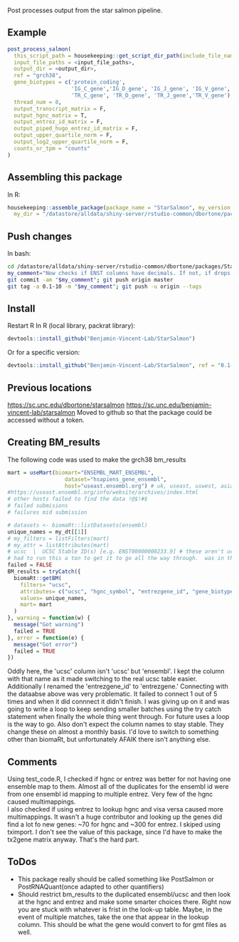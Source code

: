 Post processes output from the star salmon pipeline.

## Example
``` r
post_process_salmon(
  this_script_path = housekeeping::get_script_dir_path(include_file_name = T),
  input_file_paths = <input_file_paths>,
  output_dir = <output_dir>,
  ref = "grch38",
  gene_biotypes = c('protein_coding', 
                    'IG_C_gene','IG_D_gene', 'IG_J_gene', 'IG_V_gene',
                    'TR_C_gene', 'TR_D_gene', 'TR_J_gene','TR_V_gene'),
  thread_num = 8,
  output_transcript_matrix = F,
  output_hgnc_matrix = T,
  output_entrez_id_matrix = F,
  output_piped_hugo_entrez_id_matrix = F,
  output_upper_quartile_norm = F,
  output_log2_upper_quartile_norm = F,
  counts_or_tpm = "counts"
)
```

## Assembling this package
In R:
``` r
housekeeping::assemble_package(package_name = "StarSalmon", my_version = "0.1-10",
  my_dir = "/datastore/alldata/shiny-server/rstudio-common/dbortone/packages/StarSalmon")
```

## Push changes
In bash:
``` bash
cd /datastore/alldata/shiny-server/rstudio-common/dbortone/packages/StarSalmon
my_comment="Now checks if ENST columns have decimals. If not, if drops the deciamls from the biomart results. This did not increase the number of duplicates in the biomart results."
git commit -am "$my_comment"; git push origin master
git tag -a 0.1-10 -m "$my_comment"; git push -u origin --tags
```

## Install
Restart R
In R (local library, packrat library):
``` r
devtools::install_github("Benjamin-Vincent-Lab/StarSalmon")
```

Or for a specific version:
``` r
devtools::install_github("Benjamin-Vincent-Lab/StarSalmon", ref = "0.1-10")
```

## Previous locations
https://sc.unc.edu/dbortone/starsalmon
https://sc.unc.edu/benjamin-vincent-lab/starsalmon
Moved to github so that the package could be accessed without a token.

## Creating BM_results
The following code was used to make the grch38 bm_results
``` r
mart = useMart(biomart="ENSEMBL_MART_ENSEMBL",
                  dataset="hsapiens_gene_ensembl", 
                  host="useast.ensembl.org") # uk, useast, uswest, asia was intermitant, www was hardley ever working
#https://useast.ensembl.org/info/website/archives/index.html
# other hosts failed to find the data !@$!#$
# failed submisions
# failures mid submission

# datasets <- biomaRt::listDatasets(ensembl)
unique_names = my_dt[[1]]
# my_filters = listFilters(mart)
# my_attr = listAttributes(mart)
# ucsc  |  UCSC Stable ID(s) [e.g. ENST00000000233.9] # these aren't ucsc!?!
# had to run this a ton to get it to go all the way through.  was in the process of breaking it up into a loop when it ran through so I saved it.
failed = FALSE
BM_results = tryCatch({
  biomaRt::getBM(
    filters= "ucsc",
    attributes= c("ucsc", "hgnc_symbol", "entrezgene_id", "gene_biotype"),
    values= unique_names,
    mart= mart
  )
}, warning = function(w) {
  message("Got warning")
  failed = TRUE
}, error = function(e) {
  message("Got error")
  failed = TRUE
})
```
Oddly here, the 'ucsc' column isn't 'ucsc' but 'ensembl'.  I kept the column with that name as it made switching to the real ucsc table easier.  Additionally I renamed the 'entrezgene_id' to 'entrezgene.' Connecting with the dataabse above was very problematic.  It failed to connect 1 out of 5 times and when it did connnect it didn't finish.  I was giving up on it and was going to write a loop to keep sending smaller batches using the try catch statement when finally the whole thing went through.  For future uses a loop is the way to go.  Also don't expect the column names to stay stable.  They change these on almost a monthly basis.  I'd love to switch to something other than biomaRt, but unfortunately AFAIK there isn't anything else.


## Comments
Using test_code.R, I checked if hgnc or entrez was better for not having one ensemble map to them.  Almost all of the duplicates for the ensembl id were from one ensembl id mapping to multiple entrez. Very few of the hgnc caused multimappings.  
I also checked if using entrez to lookup hgnc and visa versa caused more multimappings.  It wasn't a huge contributor and looking up the genes did find a lot fo new genes:  ~70 for hgnc and ~300 for entrez.
I skiped using tximport.  I don't see the value of this package, since I'd have to make the tx2gene matrix anyway. That's the hard part.


## ToDos
* This package really should be called something like PostSalmon or PostRNAQuant(once adapted to other quantifiers)
* Should restrict bm_results to the duplicated ensembl/ucsc and then look at the hgnc and entrez and make some smarter choices there.  Right now you are stuck with whatever is frist in the look-up table. Maybe, in the event of multiple matches, take the one that appear in the lookup column.  This should be what the gene would convert to for gmt files as well.